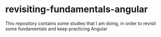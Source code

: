 # revisiting-fundamentals-angular
This repository contains some studies that I am doing, in order to revisit some fundamentals and keep practicing Angular
